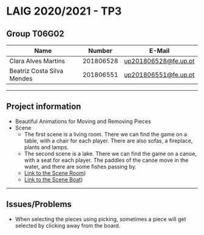 # LAIG 2020/2021 - TP3

## Group T06G02

| Name                       | Number    | E-Mail              |
| ---------------------------| --------- | --------------------|
| Clara Alves Martins        | 201806528 | up201806528@fe.up.pt|
| Beatriz Costa Silva Mendes | 201806551 | up201806551@fe.up.pt|

----
## Project information

- Beautiful Animations for Moving and Removing Pieces
- Scene
  - The first scene is a living room. There we can find the game on a table, with a chair for each player.
    There are also sofas, a fireplace, plants and lamps.
  - The second scene is a lake. There we can find the game on a canoe, with a seat for each player.
    The paddles of the canoe move in the water, and there are some fishes passing by.
  - [Link to the Scene Room](https://git.fe.up.pt/laig/laig-2020-2021/t06/laig-t06-g02/-/blob/master/TP3/scenes/talpa_living_room.xml))
  - [Link to the Scene Boat](https://git.fe.up.pt/laig/laig-2020-2021/t06/laig-t06-g02/-/blob/master/TP3/scenes/talpa_boat.xml))
----
## Issues/Problems

- When selecting the pieces using picking, sometimes a piece will get selected by
    clicking away from the board.
